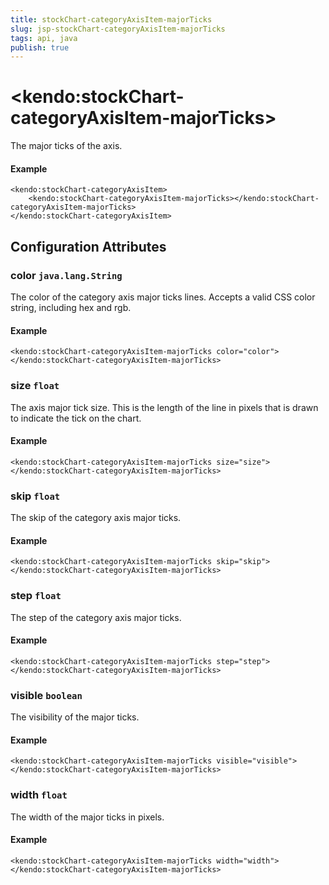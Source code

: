 ```yaml
---
title: stockChart-categoryAxisItem-majorTicks
slug: jsp-stockChart-categoryAxisItem-majorTicks
tags: api, java
publish: true
---
```


# \<kendo:stockChart-categoryAxisItem-majorTicks\>

The major ticks of the axis.

#### Example
    <kendo:stockChart-categoryAxisItem>
        <kendo:stockChart-categoryAxisItem-majorTicks></kendo:stockChart-categoryAxisItem-majorTicks>
    </kendo:stockChart-categoryAxisItem>

## Configuration Attributes

### color `java.lang.String`

The color of the category axis major ticks lines. Accepts a valid CSS color string, including hex and rgb.

#### Example
    <kendo:stockChart-categoryAxisItem-majorTicks color="color">
    </kendo:stockChart-categoryAxisItem-majorTicks>

### size `float`

The axis major tick size. This is the length of the line in pixels that is drawn to indicate the tick
on the chart.

#### Example
    <kendo:stockChart-categoryAxisItem-majorTicks size="size">
    </kendo:stockChart-categoryAxisItem-majorTicks>

### skip `float`

The skip of the category axis major ticks.

#### Example
    <kendo:stockChart-categoryAxisItem-majorTicks skip="skip">
    </kendo:stockChart-categoryAxisItem-majorTicks>

### step `float`

The step of the category axis major ticks.

#### Example
    <kendo:stockChart-categoryAxisItem-majorTicks step="step">
    </kendo:stockChart-categoryAxisItem-majorTicks>

### visible `boolean`

The visibility of the major ticks.

#### Example
    <kendo:stockChart-categoryAxisItem-majorTicks visible="visible">
    </kendo:stockChart-categoryAxisItem-majorTicks>

### width `float`

The width of the major ticks in pixels.

#### Example
    <kendo:stockChart-categoryAxisItem-majorTicks width="width">
    </kendo:stockChart-categoryAxisItem-majorTicks>

